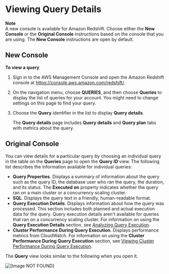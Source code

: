 # Viewing Query Details<a name="performance-metrics-query-execution-details"></a>

**Note**  
A new console is available for Amazon Redshift\. Choose either the **New Console** or the **Original Console** instructions based on the console that you are using\. The **New Console** instructions are open by default\.

## New Console<a name="metric-queries-details"></a>

**To view a query**

1. Sign in to the AWS Management Console and open the Amazon Redshift console at [https://console\.aws\.amazon\.com/redshift/](https://console.aws.amazon.com/redshift/)\.

1. On the navigation menu, choose **QUERIES**, and then choose **Queries** to display the list of queries for your account\. You might need to change settings on this page to find your query\. 

1. Choose the **Query** identifier in the list to display **Query details**\. 

   The **Query details** page includes **Query details** and **Query plan** tabs with metrics about the query\. 

## Original Console<a name="metric-queries-details-originalconsole"></a>

You can view details for a particular query by choosing an individual query in the table on the **Queries** page to open the **Query *ID*** view\. The following list describes the information available for individual queries:
+ **Query Properties**\. Displays a summary of information about the query such as the query ID, the database user who ran the query, the duration, and its status\. The **Executed on** property indicates whether the query ran on a main cluster or a concurrency scaling cluster\.
+ **SQL**\. Displays the query text in a friendly, human\-readable format\.
+ **Query Execution Details**\. Displays information about how the query was processed\. This section includes both planned and actual execution data for the query\. Query execution details aren't available for queries that ran on a concurrency scaling cluster\. For information on using the **Query Execution Details** section, see [Analyzing Query Execution](analyzing-query-execution.md)\.
+ **Cluster Performance During Query Execution**\. Displays performance metrics from CloudWatch\. For information on using the **Cluster Performance During Query Execution** section, see [Viewing Cluster Performance During Query Execution](performance-metrics-query-cluster.md)\.

The **Query** view looks similar to the following when you open it\.

![\[Image NOT FOUND\]](http://docs.aws.amazon.com/redshift/latest/mgmt/images/query-execution-details.png)